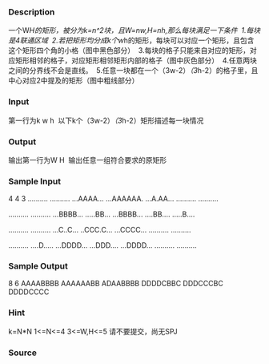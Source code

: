 
### Description
一个W*H的矩形，被分为k=n^2块，且W=nw,H=nh,那么每块满足一下条件 
1.每块是4联通区域 
2.若把矩形均分成k个w*h的矩形，每块可以对应一个矩形，且包含这个矩形四个角的小格（图中黑色部分） 
3.每块的格子只能来自对应的矩形，对应矩形相邻的格子，对应矩形相邻矩形内部的格子（图中灰色部分） 
4.任意两块之间的分界线不会是直线。 
5.任意一块都在一个（3w-2）*（3*h-2）的格子里，且中心对应2中提及的矩形（图中粗线部分） 


### Input
第一行为k w h 
以下k个（3w-2）*（3*h-2）矩形描述每一块情况 



### Output

输出第一行为W H 
输出任意一组符合要求的原矩形 


### Sample Input
4 4 3
..........
..........
...AAAA...
...AAAAAA.
...A.AA...
..........
..........

..........
..........
...BBBB...
.....BB...
...BBBB...
....BB....
.....B....

..........
..........
...C..C...
..CCC.C...
...CCCC...
..........
..........

..........
....D.....
...DDDD...
...DDD....
...DDDD...
..........
..........
### Sample Output
8 6
AAAABBBB
AAAAAABB
ADAABBBB
DDDDCBBC
DDDCCCBC
DDDDCCCC
### Hint

k=N*N
1<=N<=4
3<=W,H<=5
请不要提交，尚无SPJ


### Source

